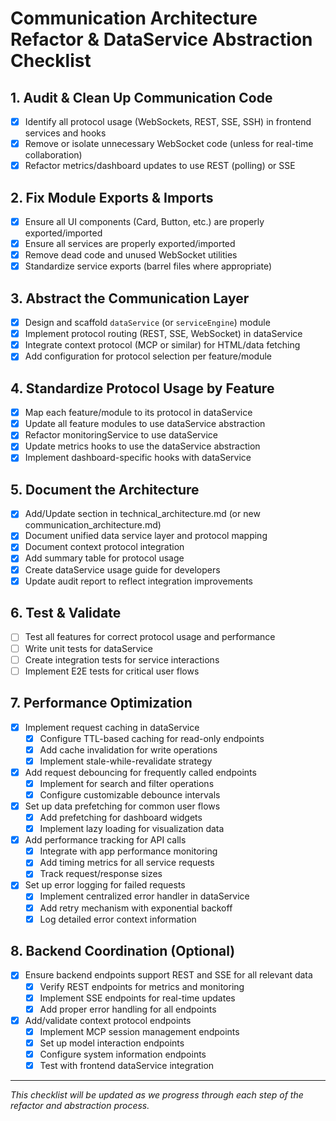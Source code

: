 # Communication Architecture Refactor & DataService Abstraction Checklist

## 1. Audit & Clean Up Communication Code
- [x] Identify all protocol usage (WebSockets, REST, SSE, SSH) in frontend services and hooks
- [x] Remove or isolate unnecessary WebSocket code (unless for real-time collaboration)
- [x] Refactor metrics/dashboard updates to use REST (polling) or SSE

## 2. Fix Module Exports & Imports
- [x] Ensure all UI components (Card, Button, etc.) are properly exported/imported
- [x] Ensure all services are properly exported/imported
- [x] Remove dead code and unused WebSocket utilities
- [x] Standardize service exports (barrel files where appropriate)

## 3. Abstract the Communication Layer
- [x] Design and scaffold `dataService` (or `serviceEngine`) module
- [x] Implement protocol routing (REST, SSE, WebSocket) in dataService
- [x] Integrate context protocol (MCP or similar) for HTML/data fetching
- [x] Add configuration for protocol selection per feature/module

## 4. Standardize Protocol Usage by Feature
- [x] Map each feature/module to its protocol in dataService
- [x] Update all feature modules to use dataService abstraction
- [x] Refactor monitoringService to use dataService
- [x] Update metrics hooks to use the dataService abstraction
- [x] Implement dashboard-specific hooks with dataService

## 5. Document the Architecture
- [x] Add/Update section in technical_architecture.md (or new communication_architecture.md)
- [x] Document unified data service layer and protocol mapping
- [x] Document context protocol integration
- [x] Add summary table for protocol usage
- [x] Create dataService usage guide for developers
- [x] Update audit report to reflect integration improvements

## 6. Test & Validate
- [ ] Test all features for correct protocol usage and performance
- [ ] Write unit tests for dataService
- [ ] Create integration tests for service interactions
- [ ] Implement E2E tests for critical user flows

## 7. Performance Optimization
- [x] Implement request caching in dataService
  - [x] Configure TTL-based caching for read-only endpoints
  - [x] Add cache invalidation for write operations
  - [x] Implement stale-while-revalidate strategy
- [x] Add request debouncing for frequently called endpoints
  - [x] Implement for search and filter operations
  - [x] Configure customizable debounce intervals
- [x] Set up data prefetching for common user flows
  - [x] Add prefetching for dashboard widgets
  - [x] Implement lazy loading for visualization data
- [x] Add performance tracking for API calls
  - [x] Integrate with app performance monitoring
  - [x] Add timing metrics for all service requests
  - [x] Track request/response sizes
- [x] Set up error logging for failed requests
  - [x] Implement centralized error handler in dataService
  - [x] Add retry mechanism with exponential backoff
  - [x] Log detailed error context information

## 8. Backend Coordination (Optional)
- [x] Ensure backend endpoints support REST and SSE for all relevant data
  - [x] Verify REST endpoints for metrics and monitoring
  - [x] Implement SSE endpoints for real-time updates
  - [x] Add proper error handling for all endpoints
- [x] Add/validate context protocol endpoints
  - [x] Implement MCP session management endpoints
  - [x] Set up model interaction endpoints
  - [x] Configure system information endpoints
  - [x] Test with frontend dataService integration

---

_This checklist will be updated as we progress through each step of the refactor and abstraction process._
